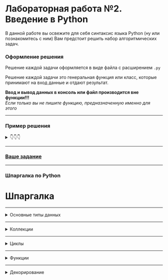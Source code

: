 # Лабораторная работа №2. Введение в Python

В данной работе вы освежите для себя синтаксис языка Python (ну или познакомитесь с ним)
Вам предстоит решить набор алгоритмических задач.

### Оформление решения
Решение каждой задачи оформляется в виде файла с расширением `.py`

Решение каждой задачи это генеральная функция или класс, которые принимают на вход данные и отдают результат. 

**Ввод и вывод данных в консоль или файл производится вне функции!!!**  
*Если только вы не пишите функцию, предназначенную именно для этого*
___________________________________________________
###  Пример решения
<details>
<summary>👇👇👇</summary>

**Описание задачи:**  
Вы обслуживаете сайт и отслеживаете возникающие проблемы.  
Клиент получил ошибку после того, как попытался добавить свой 
пост в систему. 
Вы хотите понять, на каком из серверов эта ошибка произошла.

Есть $n$ серверов, на $i$-й из них приходится $a_i$ процентов запросов, из которых
$b_i$ процентов завершаются с ошибкой. 
Для каждого сервера найдите вероятность того, что ошибка произошла именно на нём.

**Формат входных данных**  
В первой строке входного файла содержится одно целое число $n(1 \leq n \leq 100)$ - количество серверов.
В каждой из следующих $n$ строк содержится два целых числа $a_i b_i (0 \leq a_i b_i \leq 100)$ — вероятность того, что запрос пойдёт на
**i**-й сервер, в процентах и вероятность того, что на
**i**-м сервере случится ошибка, в процентах.  
Гарантируется, что сумма всех $a_i$ равна 100, и ошибка в системе может произойти.

**Формат выходных данных**  
Выведите **n** строк. В каждой строке должно находиться одно вещественное число $(0 \leq p_i \leq 1)$ — вероятность, что ошибка произошла на соответствующем сервере.
Абсолютная или относительная погрешность каждого из ответов не должна превышать $10^{-9}$

**Примеры ввода и вывода:**  
<table>
<tr><th>Ввод</th><th>Вывод</th></tr>
<tr>
  <td>

```
2
50 1
50 2
```

</td>
  <td> 

```
0.333333333333
0.666666666667
```

  </td>
</tr>
<tr>
  <td>

```
3
10 100
30 10
60 2
```

  </td>
  <td>

```
0.704225352113
0.211267605634
0.084507042254
```

  </td>

</tr>
</table>

#### Образец Кода с решением
```python
import math
from typing import List


def calc_probabilty(prob: List[int]):
    """Функция расчёта вероятности возникновения ошибки на сервере"""
    result = [0.0] * len(prob)
    amount = sum(prob)
    for i in range(len(prob)):
        result[i] = prob[i] / amount
    return result


if __name__ == '__main__': # точка запуска вашего решения
    servers = int(input()) # ввод данных о количестве серверов
    probabilities = [
        math.prod(map(int, input().split())) for _ in range(servers)
    ] # расчёт относительных вероятностей для каждого сервера
    result = calc_probabilty(probabilities) # вызов функции для расчёта вероятности ошибки
    for probability in result:
        print(probability) # вывод результата
```
</details>

___________________________________________________

### [Ваше задание](task.md)

___________________________________________________
### Шпаргалка по Python

# Шпаргалка
_______________________________________________________________________
<details>
<summary>Основные типы данных</summary>


### Основные типы данных
Целочисленный тип
```python
int
int('12') # преобразует в число 12
```
Вещественные числа
```python
float
float('12.8') # преобразует в число 12.8
float(12) # преобразует в число 12.0
```
Строковые переменные
```python
str
str(12) # преобразует в строку '12'
str([1, 2, 3]) # преобразует в строку '[1, 2, 3]'
# в строку можно преобразовать почти всё
```
Булевые переменные
```python
bool
bool(12) # преобразует в True
12 == 12 # True
12 == 13 # False
str(0) # преобразует в False
``` 
</details>

_______________________________________________________________________
<details>

<summary>Коллекции</summary>

### Коллекции
Списки (__mutable__)
```python
list
data = list()
data = []
data = [1, 12.0, 'string', [2, 3], True, None]
data[0] # -> 1
data[-1] # -> None
data.append('element') # [1, 12.0, 'string', [2, 3], True, None, 'element']
``` 
Кортеж (__immutable__)
```python
tuple
data = tuple()
data = 1, 2, 'string', [2,3], True, None # (1, 2, 'string', [2, 3], True, None)
data[1] # -> 2
data[-2] # -> True
```
Словарь (хэш таблица) (__mutable__)
```python
dict
data = {}
data = {1: '1', 'string': 2, True: False, (4, 5): [8, 6], None: {1: 1, 2: '2'}}
data[1] # '1'
data['string'] # 2
data[None][1] # 1
```
Множество (__mutable__)
```python
set()
data = set()
data = set(
    (91, None, 'string', True, (1, 3))
)
# unordered
```
</details>

_______________________________________________________________________


<details>
<summary>Циклы</summary>

### Циклы
цикл с предусловием, в условии логическое выражение
```python
while True:
    print('infinity')
```
цикл поддерживающий протокол итерации
```python
result = 0
for i in range(10):
    result += i
# result = 45
```

</details>

_______________________________________________________________________

<details>
<summary>Функции</summary>

### Функции
```python
def function(arg1, arg2, *args, **kwargs):
    # arg1 - первый позиционный аргумент
    # arg2 - второй позиционный аргумент
    # *args - последующие позиционные аргументы преобразуются в кортеж
    # **kwargs - последующие именованные аргументы преобразуются в словарь
    result = f'{arg1} {arg2}'
    print(result)
    print(args) # tuple
    print(kwargs) # dict
    return result # возвращение результат работы
    
function('first', 2, 3, 4, 5, 6, a='key', b='value')
# first 2
# (3, 4, 5, 6)
# {'a': 'key', 'b': 'value'}
```
</details>

_______________________________________________________________________

<details>
<summary>Декорирование</summary>

### Декорирование

```python
# простой декоратор для функции с параметрами
def decorator(func):
    def wrapped(*args, **kwargs):
        print('I am decorated')
        return func(*args, **kwargs)
    return wrapped

@decorator
def my_func(first, second):
    print(first)
    print(second)

my_func(1, 2)

# I am decorated
# 1
# 2

# декоратор принимающий параметры
def decorator_with_args(my_arg):
    print("I am decorator with params", my_arg)
    def decorator(func):
        def wrapped(*args, **kwargs):
            print('I am decorated')
            return func(*args, **kwargs)
        return wrapped
    return decorator
```

</details>